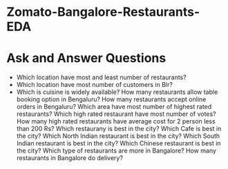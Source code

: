 # Zomato-Bangalore-Restaurants-EDA
# Ask and Answer Questions

- Which location have most and least number of restaurants?
- Which location have most number of customers in Blr?
- Which is cuisine is widely available?
How many restaurants allow table booking option in Bengaluru?
How many restaurants accept online orders in Bengaluru?
Which area have most number of highest rated restaurants?
Which high rated restaurant have most number of votes?
How many high rated restaurants have average cost for 2 person less than 200 Rs?
Which restaurany is best in the city?
Which Cafe is best in the city?
Which North Indian restaurant is best in the city?
Which South Indian restaurant is best in the city?
Which Chinese restaurant is best in the city?
Which type of restaurants are more in Bangalore?
How many restaurants in Bangalore do delivery?
